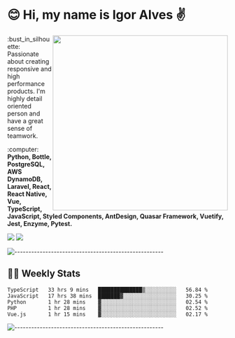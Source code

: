 # :blush: Hi, my name is Igor Alves :v:

<img src="https://github-readme-stats.vercel.app/api?username=iguit0&show_icons=true&count_private=true&theme=onedark" min-width="400px" max-width="400px" width="400px" align="right" />

<p align="left"> 
  :bust_in_silhouette: Passionate about creating responsive and high performance products.
  I'm highly detail oriented person and have a great sense of teamwork.
</p>

<p align="left">
  :computer: <strong>Python, Bottle, PostgreSQL, AWS DynamoDB, Laravel, React, React Native, Vue, TypeScript, JavaScript, Styled Components, AntDesign, Quasar Framework, Vuetify, Jest, Enzyme, Pytest.</strong>
</p>

<p align="left">
  <a href="https://www.linkedin.com/in/igor-lucio-alves" target="_blank" rel="noopener noreferrer" alt="Linkedin">
  <img src="https://img.shields.io/badge/LinkedIn-0077B5?style=for-the-badge&logo=linkedin&logoColor=white" /></a>

  <a href="https://t.me/iguit0" target="_blank" rel="noopener noreferrer" alt="Telegram">
  <img src="https://img.shields.io/badge/Telegram-2CA5E0?style=for-the-badge&logo=telegram&logoColor=white" /></a>
</p>

![-----------------------------------------------------](https://raw.githubusercontent.com/andreasbm/readme/master/assets/lines/aqua.png)

## :man_technologist: Weekly Stats
<!--START_SECTION:waka-->
```text
TypeScript   33 hrs 9 mins   ██████████████▒░░░░░░░░░░   56.84 % 
JavaScript   17 hrs 38 mins  ███████▓░░░░░░░░░░░░░░░░░   30.25 % 
Python       1 hr 28 mins    ▓░░░░░░░░░░░░░░░░░░░░░░░░   02.54 % 
PHP          1 hr 28 mins    ▓░░░░░░░░░░░░░░░░░░░░░░░░   02.52 % 
Vue.js       1 hr 15 mins    ▓░░░░░░░░░░░░░░░░░░░░░░░░   02.17 % 
```
<!--END_SECTION:waka-->
![-----------------------------------------------------](https://raw.githubusercontent.com/andreasbm/readme/master/assets/lines/aqua.png)


